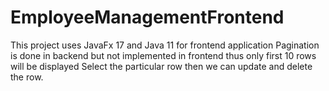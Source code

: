 # EmployeeManagementFrontend
This project uses JavaFx 17 and Java 11 for frontend application
Pagination is done in backend but not implemented in frontend thus only first 10 rows will be displayed
Select the particular row then we can update and delete the row.


